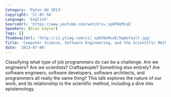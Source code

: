 ```yaml
---
Category: 'PyCon AU 2013'
Copyright: 'CC-BY-SA'
Language: 'English'
SourceUrl: 'https://www.youtube.com/watch?v=_xpKFWzMceE'
Speakers: [Alex Gaynor]
Tags: []
ThumbnailUrl: 'http://i1.ytimg.com/vi/_xpKFWzMceE/hqdefault.jpg'
Title: 'Computer Science, Software Engineering, and the Scientific Method'
date: '2013-07-06'
---
```

Classifying what type of job programmers do can be a challenge. Are we engineers? Are we scientists? Craftspeople? Something else entirely? Are software engineers, software developers, software architects, and programmers all really the same thing? This talk explores the nature of our work, and its relationship to the scientific method, including a dive into epistemology.